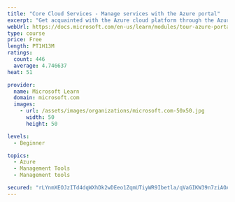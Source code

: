 ```yaml
---
title: "Core Cloud Services - Manage services with the Azure portal"
excerpt: "Get acquainted with the Azure cloud platform through the Azure portal, where you create and manage all of your Azure resources."
webUrl: https://docs.microsoft.com/en-us/learn/modules/tour-azure-portal/
type: course
price: Free
length: PT1H13M
ratings:
  count: 446
  average: 4.746637
heat: 51

provider:
  name: Microsoft Learn
  domain: microsoft.com
  images:
    - url: /assets/images/organizations/microsoft.com-50x50.jpg
      width: 50
      height: 50

levels:
  - Beginner

topics:
  - Azure
  - Management Tools
  - Management tools

secured: "rLYnmXEOJzITd4dqWXhDk2wDEeo1ZqmUTiyWR9Ibetla/qVaGIKW39n7ziAOAAfgQ5niSIiW5mB0YYjuFTIGknOlQPPovkjChJnH5eXj61ZIfRnVmf7mBQqOZkqpvy22vwOIaArlG0FLCsTPgGBxB+uPay+dHfBvB0mNMjMRl4vsgYOa915B+0Z1uuntB7zqlzH1qVnJhJzOHhGAjzsT6SM9GZYUfsAzUtI3JgQlQdsJQx1cyyttWdAZFehlBYbHIR94/AJYiIpqb2Q8Q0AsEU1XyeVyIdMiSNDGh9iYRhqpVrld8QRk0h8L24wyX9TjtpuLR0VQrvNgBQE1sGu6/ZHF2RO50Du7kUy/enWx9p2ye0poQQHfxnqugIdDvdHytl4MO58PXPoHOdYy9QzucewgYjC4PtTXVSYHDqpUdXU=;BEs5Aq7D6pablX2uy/JpGA=="
---
```


